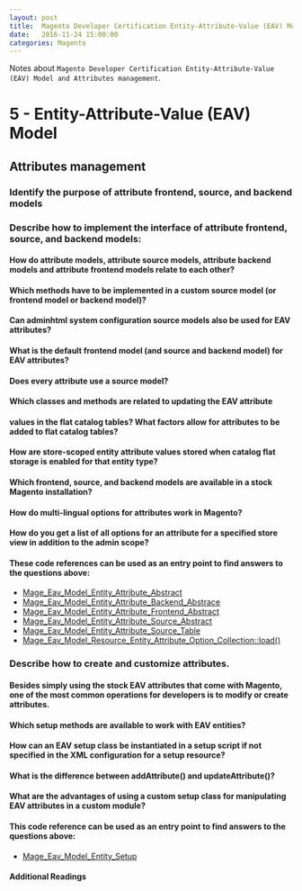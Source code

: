 ```yaml
---
layout: post
title:  Magento Developer Certification Entity-Attribute-Value (EAV) Model and Attributes management
date:   2016-11-24 15:00:00
categories: Magento
---
```


Notes about `Magento Developer Certification Entity-Attribute-Value (EAV) Model and Attributes management`.

5 - Entity-Attribute-Value (EAV) Model
====================

Attributes management
--------------------

### Identify the purpose of attribute frontend, source, and backend models

### Describe how to implement the interface of attribute frontend, source, and backend models:

#### How do attribute models, attribute source models, attribute backend models and attribute frontend models relate to each other?

#### Which methods have to be implemented in a custom source model (or frontend model or backend model)?

#### Can adminhtml system configuration source models also be used for EAV attributes?

#### What is the default frontend model (and source and backend model) for EAV attributes?

#### Does every attribute use a source model?

#### Which classes and methods are related to updating the EAV attribute

#### values in the flat catalog tables? What factors allow for attributes to be added to flat catalog tables?

#### How are store-scoped entity attribute values stored when catalog flat storage is enabled for that entity type?

#### Which frontend, source, and backend models are available in a stock Magento installation?

#### How do multi-lingual options for attributes work in Magento?

#### How do you get a list of all options for an attribute for a specified store view in addition to the admin scope?

#### These code references can be used as an entry point to find answers to the questions above:


* [Mage_Eav_Model_Entity_Attribute_Abstract][Mage_Eav_Model_Entity_Attribute_Abstract]
* [Mage_Eav_Model_Entity_Attribute_Backend_Abstrace][Mage_Eav_Model_Entity_Attribute_Backend_Abstrace]
* [Mage_Eav_Model_Entity_Attribute_Frontend_Abstract][Mage_Eav_Model_Entity_Attribute_Frontend_Abstract]
* [Mage_Eav_Model_Entity_Attribute_Source_Abstract][Mage_Eav_Model_Entity_Attribute_Source_Abstract]
* [Mage_Eav_Model_Entity_Attribute_Source_Table][Mage_Eav_Model_Entity_Attribute_Source_Table]
* [Mage_Eav_Model_Resource_Entity_Attribute_Option_Collection::load()][Mage_Eav_Model_Resource_Entity_Attribute_Option_Collection::load]

### Describe how to create and customize attributes.

#### Besides simply using the stock EAV attributes that come with Magento, one of the most common operations for developers is to modify or create attributes.

#### Which setup methods are available to work with EAV entities?

#### How can an EAV setup class be instantiated in a setup script if not specified in the XML <class> configuration for a setup resource?

#### What is the difference between addAttribute() and updateAttribute()?

#### What are the advantages of using a custom setup class for manipulating EAV attributes in a custom module?

#### This code reference can be used as an entry point to find answers to the questions above:

* [Mage_Eav_Model_Entity_Setup][Mage_Eav_Model_Entity_Setup]

#### Additional Readings





[Mage_Eav_Model_Entity_Attribute_Abstract]:https://github.com/AndersWik/Magento-1x/blob/master/app/code/core/Mage/Eav/Model/Entity/Attribute/Abstract.php
[Mage_Eav_Model_Entity_Attribute_Backend_Abstrace]:https://github.com/AndersWik/Magento-1x/blob/master/app/code/core/Mage/Eav/Model/Entity/Attribute/Backend/Abstract.php
[Mage_Eav_Model_Entity_Attribute_Frontend_Abstract]:https://github.com/AndersWik/Magento-1x/blob/master/app/code/core/Mage/Eav/Model/Entity/Attribute/Frontend/Abstract.php
[Mage_Eav_Model_Entity_Attribute_Source_Abstract]:https://github.com/AndersWik/Magento-1x/blob/master/app/code/core/Mage/Eav/Model/Entity/Attribute/Source/Abstract.php
[Mage_Eav_Model_Entity_Attribute_Source_Table]:https://github.com/AndersWik/Magento-1x/blob/master/app/code/core/Mage/Eav/Model/Entity/Attribute/Source/Abstract.php
[Mage_Eav_Model_Entity_Setup]:https://github.com/AndersWik/Magento-1x/blob/master/app/code/core/Mage/Eav/Model/Entity/Setup.php
[Mage_Eav_Model_Resource_Entity_Attribute_Option_Collection]:https://github.com/AndersWik/Magento-1x/blob/master/app/code/core/Mage/Eav/Model/Resource/Entity/Attribute/Option/Collection.php
[Mage_Eav_Model_Resource_Entity_Attribute_Option_Collection::load]:https://github.com/AndersWik/Magento-1x/blob/master/app/code/core/Mage/Eav/Model/Resource/Entity/Attribute/Option/Collection.php
